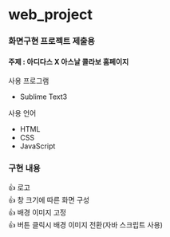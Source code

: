 # web_project

### 화면구현 프로젝트 제출용

#### 주제 : 아디다스 X 아스날 콜라보 홈페이지

사용 프로그램
* Sublime Text3

사용 언어
* HTML
* CSS
* JavaScript

### 구현 내용
:+1: 로고  
:+1: 창 크기에 따른 화면 구성  
:+1: 배경 이미지 고정  
:+1: 버튼 클릭시 배경 이미지 전환(자바 스크립트 사용)

